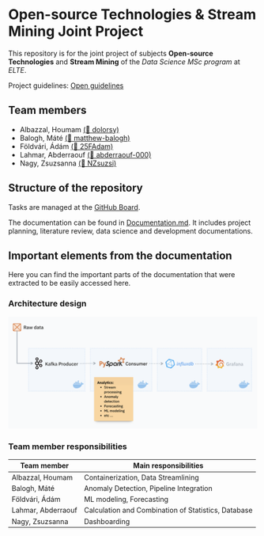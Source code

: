 # Open-source Technologies & Stream Mining Joint Project

This repository is for the joint project of subjects **Open-source Technologies** and **Stream Mining** of the *Data Science MSc program* at *ELTE*.

Project guidelines: [Open guidelines](https://docs.google.com/document/d/1fuBle3d4tmhY9IHqBDA9KwckhSqOCugGWldIe8CeRHc/edit?tab=t.0#heading=h.mzrt1sfgv63y)

## Team members

* Albazzal, Houmam [(🐙 dolorsy)](https://github.com/dolorsy)
* Balogh, Máté [(🐙 matthew-balogh)](https://github.com/matthew-balogh)
* Földvári, Ádám [(🐙 25FAdam)](https://github.com/25FAdam)
* Lahmar, Abderraouf [(🐙 abderraouf-000)](https://github.com/abderraouf-000)
* Nagy, Zsuzsanna [(🐙 NZsuzsi)](https://github.com/NZsuzsi)

## Structure of the repository

Tasks are managed at the [GitHub Board](https://github.com/users/matthew-balogh/projects/5).

The documentation can be found in [Documentation.md](Documentation.md). It includes project planning, literature review, data science and development documentations.

## Important elements from the documentation

Here you can find the important parts of the documentation that were extracted to be easily accessed here.

### Architecture design

![](./resources/architecture_design.png)

### Team member responsibilities

| Team member        | Main responsibilities                               |
| ------------------ | --------------------------------------------------- |
| Albazzal, Houmam   | Containerization, Data Streamlining                 |
| Balogh, Máté       | Anomaly Detection, Pipeline Integration             |
| Földvári, Ádám     | ML modeling, Forecasting                            |
| Lahmar, Abderraouf | Calculation and Combination of Statistics, Database |
| Nagy, Zsuzsanna    | Dashboarding                                        |
